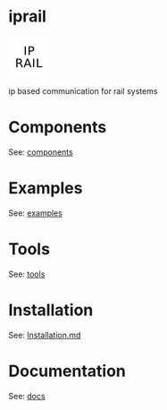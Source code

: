 # iprail

![iprail](docs/assets/iprail/ip_rail_72x72.png)

ip based communication for rail systems


# Components


See: [components](https://github.com/iprail/iprail/tree/master/components)


# Examples


See: [examples](https://github.com/iprail/iprail/tree/master/examples)


# Tools


See: [tools](https://github.com/iprail/iprail/tree/master/tools)


# Installation


See: [Installation.md](docs/Installation.md)


# Documentation


See: [docs](https://github.com/iprail/iprail/tree/master/docs)

